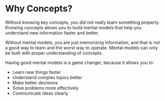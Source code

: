 # Why Concepts?

Without knowing key concepts, you did not really learn something properly. Knowing concepts allows you to build mental models that help you understand new information faster and better.

Without mental models, you are just memorizing information, and that is not a good way to learn and the worst way to operate. Mental models can only be built with proper understanding of concepts.

Having good mental models is a game changer, because it allows you to:
- Learn new things faster
- Understand complex topics better
- Make better decisions
- Solve problems more effectively
- Communicate ideas clearly